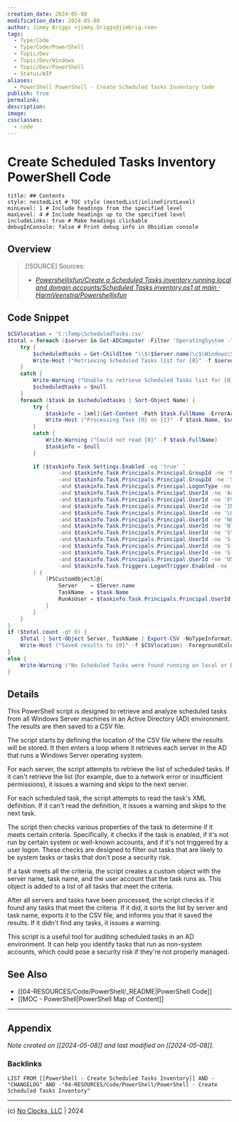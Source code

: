 ```yaml
---
creation_date: 2024-05-08
modification_date: 2024-05-08
author: Jimmy Briggs <jimmy.briggs@jimbrig.com>
tags:
  - Type/Code
  - Type/Code/PowerShell
  - Topic/Dev
  - Topic/Dev/Windows
  - Topic/Dev/PowerShell
  - Status/WIP
aliases:
  - PowerShell PowerShell - Create Scheduled Tasks Inventory Code
publish: true
permalink:
description:
image:
cssclasses:
  - code
---
```


# Create Scheduled Tasks Inventory PowerShell Code

```table-of-contents
title: ## Contents 
style: nestedList # TOC style (nestedList|inlineFirstLevel)
minLevel: 1 # Include headings from the specified level
maxLevel: 4 # Include headings up to the specified level
includeLinks: true # Make headings clickable
debugInConsole: false # Print debug info in Obsidian console
```

## Overview

> [!SOURCE] Sources:
> - *[Powershellisfun/Create a Scheduled Tasks inventory running local and domain accounts/Scheduled Tasks inventory.ps1 at main · HarmVeenstra/Powershellisfun](https://github.com/HarmVeenstra/Powershellisfun/blob/main/Create%20a%20Scheduled%20Tasks%20inventory%20running%20local%20and%20domain%20accounts/Scheduled%20Tasks%20inventory.ps1)*

## Code Snippet

```powershell
$CSVlocation = 'C:\Temp\ScheduledTasks.csv'
$total = foreach ($server in Get-ADComputer -Filter 'OperatingSystem -like "Windows Server*"' | Sort-Object Name) {
    try {
        $scheduledtasks = Get-ChildItem "\\$($Server.name)\c$\Windows\System32\Tasks" -Recurse -File -ErrorAction Stop
        Write-Host ("Retrieving Scheduled Tasks list for {0}" -f $server.Name) -ForegroundColor Green
    }
    catch {
        Write-Warning ("Unable to retrieve Scheduled Tasks list for {0}" -f $server.Name)
        $scheduledtasks = $null
    }
    foreach ($task in $scheduledtasks | Sort-Object Name) {
        try {
            $taskinfo = [xml](Get-Content -Path $task.FullName -ErrorAction stop)
            Write-Host ("Processing Task {0} on {1}" -f $task.Name, $server.name)
        }
        catch {
            Write-Warning ("Could not read {0}" -f $task.FullName)
            $taskinfo = $null
        }
        
        if ($taskinfo.Task.Settings.Enabled -eq 'true' `
                -and $taskinfo.Task.Principals.Principal.GroupId -ne 'NT AUTHORITY\SYSTEM' `
                -and $taskinfo.Task.Principals.Principal.GroupId -ne 'S-1-5-32-544' `
                -and $taskinfo.Task.Principals.Principal.LogonType -ne 'InteractiveToken' `
                -and $taskinfo.Task.Principals.Principal.UserId -ne 'Administrators' `
                -and $taskinfo.Task.Principals.Principal.UserId -ne 'EVERYONE' `
                -and $taskinfo.Task.Principals.Principal.UserId -ne 'INTERACTIVE' `
                -and $taskinfo.Task.Principals.Principal.UserId -ne 'LOCAL SERVICE' `
                -and $taskinfo.Task.Principals.Principal.UserId -ne 'NETWORK SERVICE' `
                -and $taskinfo.Task.Principals.Principal.UserId -ne 'NT AUTHORITY\SYSTEM' `
                -and $taskinfo.Task.Principals.Principal.UserId -ne 'SYSTEM' `
                -and $taskinfo.Task.Principals.Principal.UserId -ne 'S-1-5-18' `
                -and $taskinfo.Task.Principals.Principal.UserId -ne 'S-1-5-19' `
                -and $taskinfo.Task.Principals.Principal.UserId -ne 'S-1-5-20' `
                -and $taskinfo.Task.Principals.Principal.UserId -ne 'USERS' `
                -and $taskinfo.Task.Triggers.LogonTrigger.Enabled -ne 'True' 
        ) {
            [PSCustomObject]@{
                Server    = $Server.name
                TaskName  = $task.Name
                RunAsUser = $taskinfo.Task.Principals.Principal.UserId
            }    
        }
    }
}
if ($total.count -gt 0) {
    $Total | Sort-Object Server, TaskName | Export-CSV -NoTypeInformation -Delimiter ';' -Encoding UTF8 -path $CSVlocation
    Write-Host ("Saved results to {0}" -f $CSVlocation) -ForegroundColor Green
}
else {
    Write-Warning ("No Scheduled Tasks were found running on local or Domain accounts")
}
```

## Details

This PowerShell script is designed to retrieve and analyze scheduled tasks from all Windows Server machines in an Active Directory (AD) environment. The results are then saved to a CSV file.

The script starts by defining the location of the CSV file where the results will be stored. It then enters a loop where it retrieves each server in the AD that runs a Windows Server operating system.

For each server, the script attempts to retrieve the list of scheduled tasks. If it can't retrieve the list (for example, due to a network error or insufficient permissions), it issues a warning and skips to the next server.

For each scheduled task, the script attempts to read the task's XML definition. If it can't read the definition, it issues a warning and skips to the next task.

The script then checks various properties of the task to determine if it meets certain criteria. Specifically, it checks if the task is enabled, if it's not run by certain system or well-known accounts, and if it's not triggered by a user logon. These checks are designed to filter out tasks that are likely to be system tasks or tasks that don't pose a security risk.

If a task meets all the criteria, the script creates a custom object with the server name, task name, and the user account that the task runs as. This object is added to a list of all tasks that meet the criteria.

After all servers and tasks have been processed, the script checks if it found any tasks that meet the criteria. If it did, it sorts the list by server and task name, exports it to the CSV file, and informs you that it saved the results. If it didn't find any tasks, it issues a warning.

This script is a useful tool for auditing scheduled tasks in an AD environment. It can help you identify tasks that run as non-system accounts, which could pose a security risk if they're not properly managed.

## See Also

- [[04-RESOURCES/Code/PowerShell/_README|PowerShell Code]]
- [[MOC - PowerShell|PowerShell Map of Content]]

***

## Appendix

*Note created on [[2024-05-08]] and last modified on [[2024-05-08]].*

### Backlinks

```dataview
LIST FROM [[PowerShell - Create Scheduled Tasks Inventory]] AND -"CHANGELOG" AND -"04-RESOURCES/Code/PowerShell/PowerShell - Create Scheduled Tasks Inventory"
```

***

(c) [No Clocks, LLC](https://github.com/noclocks) | 2024